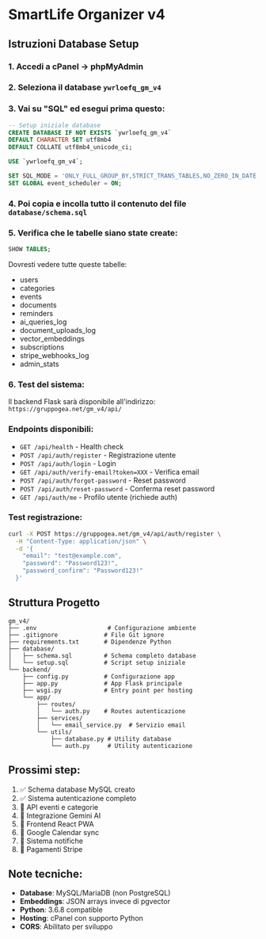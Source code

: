 # SmartLife Organizer v4

## Istruzioni Database Setup

### 1. Accedi a cPanel → phpMyAdmin

### 2. Seleziona il database `ywrloefq_gm_v4`

### 3. Vai su "SQL" ed esegui prima questo:

```sql
-- Setup iniziale database
CREATE DATABASE IF NOT EXISTS `ywrloefq_gm_v4` 
DEFAULT CHARACTER SET utf8mb4 
DEFAULT COLLATE utf8mb4_unicode_ci;

USE `ywrloefq_gm_v4`;

SET SQL_MODE = 'ONLY_FULL_GROUP_BY,STRICT_TRANS_TABLES,NO_ZERO_IN_DATE,NO_ZERO_DATE,ERROR_FOR_DIVISION_BY_ZERO,NO_AUTO_CREATE_USER,NO_ENGINE_SUBSTITUTION';
SET GLOBAL event_scheduler = ON;
```

### 4. Poi copia e incolla tutto il contenuto del file `database/schema.sql`

### 5. Verifica che le tabelle siano state create:

```sql
SHOW TABLES;
```

Dovresti vedere tutte queste tabelle:
- users
- categories  
- events
- documents
- reminders
- ai_queries_log
- document_uploads_log
- vector_embeddings
- subscriptions
- stripe_webhooks_log
- admin_stats

### 6. Test del sistema:

Il backend Flask sarà disponibile all'indirizzo: `https://gruppogea.net/gm_v4/api/`

### Endpoints disponibili:

- `GET /api/health` - Health check
- `POST /api/auth/register` - Registrazione utente
- `POST /api/auth/login` - Login
- `GET /api/auth/verify-email?token=XXX` - Verifica email
- `POST /api/auth/forgot-password` - Reset password
- `POST /api/auth/reset-password` - Conferma reset password
- `GET /api/auth/me` - Profilo utente (richiede auth)

### Test registrazione:

```bash
curl -X POST https://gruppogea.net/gm_v4/api/auth/register \
  -H "Content-Type: application/json" \
  -d '{
    "email": "test@example.com",
    "password": "Password123!",
    "password_confirm": "Password123!"
  }'
```

## Struttura Progetto

```
gm_v4/
├── .env                    # Configurazione ambiente
├── .gitignore             # File Git ignore
├── requirements.txt       # Dipendenze Python
├── database/
│   ├── schema.sql         # Schema completo database
│   └── setup.sql          # Script setup iniziale
└── backend/
    ├── config.py          # Configurazione app
    ├── app.py             # App Flask principale
    ├── wsgi.py            # Entry point per hosting
    └── app/
        ├── routes/
        │   └── auth.py    # Routes autenticazione
        ├── services/
        │   └── email_service.py  # Servizio email
        └── utils/
            ├── database.py # Utility database
            └── auth.py     # Utility autenticazione
```

## Prossimi step:

1. ✅ Schema database MySQL creato
2. ✅ Sistema autenticazione completo 
3. 🔄 API eventi e categorie
4. 🔄 Integrazione Gemini AI
5. 🔄 Frontend React PWA
6. 🔄 Google Calendar sync
7. 🔄 Sistema notifiche
8. 🔄 Pagamenti Stripe

## Note tecniche:

- **Database**: MySQL/MariaDB (non PostgreSQL)
- **Embeddings**: JSON arrays invece di pgvector
- **Python**: 3.6.8 compatible
- **Hosting**: cPanel con supporto Python
- **CORS**: Abilitato per sviluppo
